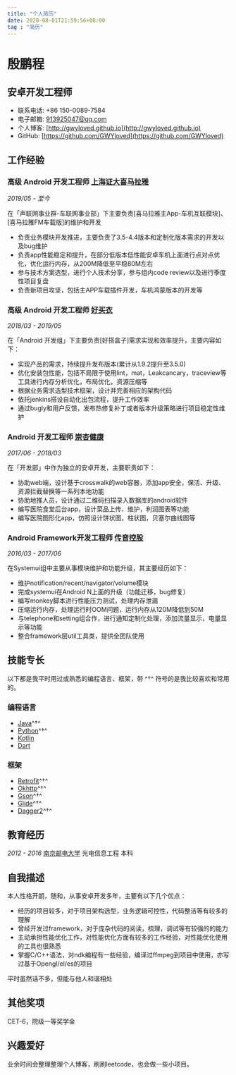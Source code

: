```yaml
---
title: "个人简历"
date: 2020-08-01T21:59:56+08:00
tag : "简历"
---
```


# 殷鹏程

## 安卓开发工程师

- 联系电话: +86 150-0089-7584
- 电子邮箱: [913925047@qq.com](913925047@qq.com)
- 个人博客: [http://gwyloved.github.io](http://gwyloved.github.io)
- GitHub: [https://github.com/GWYloved](https://github.com/GWYloved)

## 工作经验

### **高级 Android 开发工程师** [上海证大喜马拉雅](https://www.ximalaya.com/)

*2019/05 - 至今*

在「声联网事业群-车联网事业部」下主要负责[喜马拉雅主App-车机互联模块]、[喜马拉雅FM车载版]的维护和开发

* 负责业务模块开发推进，主要负责了3.5-4.4版本和定制化版本需求的开发以及bug维护
* 负责app性能稳定和提升，在部分低版本低性能安卓车机上面进行点对点优化，优化运行内存，从200M降低至平稳80M左右
* 参与技术方案选型，进行个人技术分享，参与组内code review以及进行季度性项目复盘
* 负责新项目攻坚，包括主APP车载插件开发，车机鸿蒙版本的开发等

### **高级 Android 开发工程师** [好买衣](http://www.haomaiyi.com/)

*2018/03 - 2019/05*

在「Android 开发组」下主要负责[好搭盒子]需求实现和效率提升，主要内容如下：

* 实现产品的需求，持续提升发布版本(累计从1.9.2提升至3.5.0)
* 优化安装包性能，包括不局限于使用lint，mat，Leakcancary，traceview等工具进行内存分析优化，布局优化，资源压缩等
* 根据业务需求选型技术框架，设计并完善相应的架构代码
* 依托jenkins搭设自动化出包流程，提升工作效率
* 通过bugly和用户反馈，发布热修复补丁或者版本升级策略进行项目稳定性维护

### **Android 开发工程师** [崇杏健康](https://www.highwho.com/)

*2017/06 - 2018/03*

在「开发部」中作为独立的安卓开发，主要职责如下：

* 协助web端，设计基于crosswalk的web容器，添加app安全，保活、升级、资源拦截替换等一系列本地功能
* 协助地推人员，设计通过二维码扫描录入数据库的android软件
* 编写医院食堂后台app，设计菜品上传、维护，利润图表等功能
* 编写医院图形化app，仿照设计饼状图，柱状图，贝塞尔曲线图等

### **Android Framework开发工程师** [传音控股](http://www.transsion.com/)


*2016/03 - 2017/06*

在Systemui组中主要从事模块维护和功能升级，其主要经历如下：

* 维护notification/recent/navigator/volume模块
* 完成systemui在Android N上面的升级（功能迁移，bug修复）
* 编写monkey脚本进行性能压力测试，处理内存泄漏
* 压缩运行内存，处理运行时OOM问题，运行内存从120M降低到50M
* 与telephone和setting组合作，进行通知定制化处理，添加流量显示，电量显示等功能
* 整合framework层util工具类，提供全团队使用

## 技能专长

以下都是我平时用过或熟悉的编程语言、框架，带 ^†^ 符号的是我比较喜欢和常用的。

### 编程语言

- [Java](https://www.java.com)^†^
- [Python](https://www.python.org)^†^
- [Kotlin](http://kotlinlang.org)
- [Dart](https://dart.dev/)

### 框架

- [Retrofit](https://github.com/square/retrofit)^†^
- [Okhttp](https://github.com/square/okhttp)^†^
- [Gson](https://github.com/google/gson)^†^
- [Glide](https://github.com/bumptech/glide)^†^
- [Dagger2](https://github.com/google/dagger)^†^

## 教育经历

*2012 - 2016* [南京邮电大学](http://www.njupt.edu.cn/) 光电信息工程 本科

## 自我描述

本人性格开朗，随和，从事安卓开发多年，主要有以下几个优点：

* 经历的项目较多，对于项目架构选型，业务逻辑可控性，代码整洁等有较多的理解
* 曾经开发过framework，对于庞杂代码的阅读，梳理，调试等有较强的的能力
* 主动承担性能优化工作，对性能优化方面有较多的工作经验，对性能优化使用的工具也很熟悉
* 掌握C/C++语法，对ndk编程有一些经验，编译过ffmpeg到项目中使用，亦写过基于Opengl/el/es的项目

平时虽然话不多，但能与他人和谐相处

## 其他奖项

CET-6，院级一等奖学金

## 兴趣爱好

业余时间会整理整理个人博客，刷刷leetcode，也会做一些小项目。